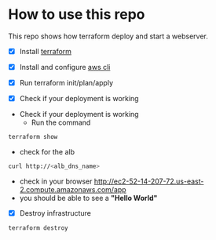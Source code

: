 # How to use this repo

This repo shows how terraform deploy and start a webserver.

- [x] Install [terraform](https://learn.hashicorp.com/terraform/getting-started/install.html)
- [x] Install and configure [aws cli](https://docs.aws.amazon.com/cli/latest/userguide/install-cliv2.html)
- [x] Run terraform init/plan/apply
  
- [x] Check if your deployment is working
- Check if your deployment is working
  - Run the command
  
```bash
terraform show
```

  - check for the alb

```bash
curl http://<alb_dns_name>
```

  - check in your browser http://ec2-52-14-207-72.us-east-2.compute.amazonaws.com/app
  - you should be able to see a **"Hello World"**
  
- [x] Destroy infrastructure

```bash
terraform destroy
```
